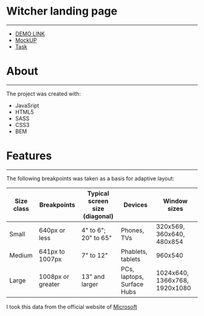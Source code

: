 # Witcher landing page
---

* [DEMO LINK](https://nznmv.github.io/tt_landing_witcher/)
* [MockUP](https://drive.google.com/file/d/1oKXyjwTaz0l-kMtWdeIuU3Y8KxFzxHsR/view?usp=sharing)
* [Task](https://drive.google.com/file/d/1USdS4TqtVMPQiMBkqWSFHfdFK_G9JpCS/view?usp=sharing)

# About
---
The project was created with:
* JavaSript
* HTML5
* SASS
* CSS3
* BEM

# Features
---
The following breakpoints was taken as a basis for adaptive layout:

| Size class | Breakpoints       | Typical screen size (diagonal) | Devices                    | Window sizes                  |
|------------|-------------------|--------------------------------|----------------------------|-------------------------------|
| Small      | 640px or less     | 4" to 6"; 20" to 65"           | Phones, TVs                | 320x569, 360x640, 480x854     |
| Medium     | 641px to 1007px   | 7" to 12"                      | Phablets, tablets          | 960x540                       |
| Large      | 1008px or greater | 13" and larger                 | PCs, laptops, Surface Hubs | 1024x640, 1366x768, 1920x1080 |


I took this data from the official website of [Microsoft](https://docs.microsoft.com/en-us/windows/uwp/design/layout/screen-sizes-and-breakpoints-for-responsive-design)
